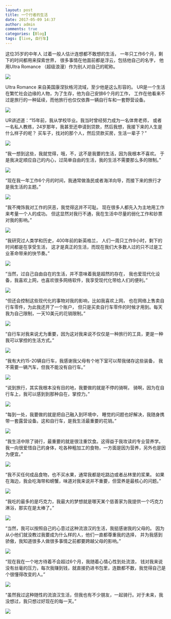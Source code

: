 ```yaml
---
layout: post
title: 一个行者的生活
date: 2017-05-09 14:37
author: admin
comments: true
categories: [Blog]
tags: [live, 自行车]
---
```





 这位35岁的中年人
 过着一般人估计连想都不敢想的生活，
 一年只工作6个月，剩下的时间都用来探索世界，
 很多事情在他面前都是浮云，包括他自己的名字，
 他用Ultra Romance （超级浪漫）作为别人对自己的昵称。 

![](/images/blogImgs/blog/2017-05-09-一个行者的生活/zxcman001.jpg)

<!-- more -->

Ultra Romance 来自美国康涅狄格河流域，至少他是这么形容的。 
UR是一个生活在繁忙社会边缘的人物，为了生存，他为自己安排6个月的工作，
工作在他看来不过是旅行的一种延续，而他旅行也仅仅依靠一辆自行车和一套野营设备。 

![](/images/blogImgs/blog/2017-05-09-一个行者的生活/zxcman002.jpg)

 UR讲述道：“15年前，我从学校毕业。我当时曾经努力成为一名体育老师，
 或者一名私人教练，24岁那年，我甚至还申请到贷款，然后我想，我接下来的人生是什么样子的呢？
 买车子，找对的那个人，然后贷款买房，生活一辈子？” 
 
![](/images/blogImgs/blog/2017-05-09-一个行者的生活/zxcman003.jpg)

 “我一想到这些，我就觉得，哦，不，这不是我要的生活，因为我根本不喜欢。
 于是我决定顺应自己的内心，过简单自由的生活，我的生活不需要那么多的限制。” 
 
![](/images/blogImgs/blog/2017-05-09-一个行者的生活/zxcman004.jpg)

“现在我一年工作6个月的时间，我通常做渔民或者海洋向导，而接下来的旅行才是我生活的主题。” 

![](/images/blogImgs/blog/2017-05-09-一个行者的生活/zxcman005.jpg)

 “我不掩饰我对工作的厌恶，我觉得这并不可耻。
 现在很多人都先入为主地用工作来考量一个人的成功。
 但这显然对我行不通，我在生活中尽量的弱化工作和钞票对我的影响。” 
 
![](/images/blogImgs/blog/2017-05-09-一个行者的生活/zxcman006.jpg)


 “我研究过人类学和历史，400年前的新英格兰，
 人们一周只工作9小时，剩下的时间都是在享受生活，
 这才是真正的生活，而现在我们大多数人过的只不过是工业革命带来的快节奏。” 
 
![](/images/blogImgs/blog/2017-05-09-一个行者的生活/zxcman007.jpg)

“当然，过自己自由自在的生活，并不意味着我是超然的存在，
我也爱现代化设备，我喜欢上网，也喜欢很多网络软件，我享受现代化带给人们的便利。” 

![](/images/blogImgs/blog/2017-05-09-一个行者的生活/zxcman008.jpg)

“但还会控制这些现代化的事物对我的影响，比如我喜欢上网，
也在网络上售卖自行车零件，为此我还开了一个账户，
但只是买卖自行车零件的时候才用到。每天我为自己限制，一天10美元的花销限制。” 

![](/images/blogImgs/blog/2017-05-09-一个行者的生活/zxcman009.jpg)

“自行车对我来说尤为重要，因为这对我来说不仅仅是一种旅行的工具，更是一种我可以掌控的生活方式。” 

![](/images/blogImgs/blog/2017-05-09-一个行者的生活/zxcman010.jpg)

 “我有大约15-20辆自行车，我感谢我父母有个地下室可以帮我储存这些装备，
 我不需要一辆汽车，但我不能没有自行车。” 
 
![](/images/blogImgs/blog/2017-05-09-一个行者的生活/zxcman011.jpg)

 “说到旅行，其实我根本没有目的地，我要做的就是不停的骑啊，
 骑啊，因为在自行车上，我可以感到到那种自在，掌控力。” 
 
![](/images/blogImgs/blog/2017-05-09-一个行者的生活/zxcman012.jpg)

 “每到一处，我要做的就是把自己融入到环境中，
 睡觉的问题也好解决，我随身携带一套露营设备。这和自行车，是我生活最重要的花销。” 
 
![](/images/blogImgs/blog/2017-05-09-一个行者的生活/zxcman013.jpg)

 “我生活中除了骑行，最重要的就是很注重饮食。这得益于我攻读的专业营养学。
 我一向很爱惜自己的身体，吃各种粗加工的食物，一方面是因为营养，另外也是因为便宜。” 
 
![](/images/blogImgs/blog/2017-05-09-一个行者的生活/zxcman014.jpg)

“我不买任何成品食物，也不买水果，通常我都是吃路边或者丛林里的浆果。
如果在海边，我会吃海带和螃蟹，味道对我来说并不重要，但营养是最核心的问题。” 

![](/images/blogImgs/blog/2017-05-09-一个行者的生活/zxcman015.jpg)

“我吃的最多的是巧克力，我最大的梦想就是哪天某个慈善家为我提供一个巧克力淋浴，那实在是太棒了。” 

![](/images/blogImgs/blog/2017-05-09-一个行者的生活/zxcman016.jpg)

“当然，我可以按照自己的心意过这种流浪汉的生活，我挺感谢我的父母的。
因为从小他们就没教过我要成为什么样的人，他们一直都尊重我的选择，
并为我感到骄傲，我知道很多人做很多事情之前都要跨越父母的影响。” 

![](/images/blogImgs/blog/2017-05-09-一个行者的生活/zxcman017.jpg)

 “现在我在一个地方待着不会超过6个月，我随着心情心性到处流浪，
 钱对我来说没有丝毫的压力，每次我赚到钱，就直接扔进书包里，连数都不数，我觉得自己是个很懂得改变的人。” 
 
![](/images/blogImgs/blog/2017-05-09-一个行者的生活/zxcman018.jpg)

 “虽然我过这种随性的流浪汉生活，但我也有不少朋友，一起骑行。对于未来，我没想过，我只想过好现在的每一天。” 
 
![](/images/blogImgs/blog/2017-05-09-一个行者的生活/zxcman019.jpg)

